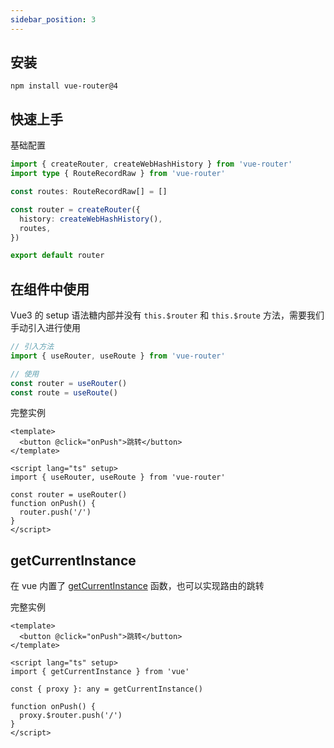 ```yaml
---
sidebar_position: 3
---
```


## 安装

```shell
npm install vue-router@4
```

## 快速上手

基础配置

```ts
import { createRouter, createWebHashHistory } from 'vue-router'
import type { RouteRecordRaw } from 'vue-router'

const routes: RouteRecordRaw[] = []

const router = createRouter({
  history: createWebHashHistory(),
  routes,
})

export default router
```

## 在组件中使用

Vue3 的 setup 语法糖内部并没有 `this.$router` 和 `this.$route` 方法，需要我们手动引入进行使用

```js
// 引入方法
import { useRouter, useRoute } from 'vue-router'

// 使用
const router = useRouter()
const route = useRoute()
```

完整实例

```vue
<template>
  <button @click="onPush">跳转</button>
</template>

<script lang="ts" setup>
import { useRouter, useRoute } from 'vue-router'

const router = useRouter()
function onPush() {
  router.push('/')
}
</script>
```

## getCurrentInstance

在 vue 内置了 [getCurrentInstance](https://v3.cn.vuejs.org/api/composition-api.html#getcurrentinstance) 函数，也可以实现路由的跳转

完整实例

```vue
<template>
  <button @click="onPush">跳转</button>
</template>

<script lang="ts" setup>
import { getCurrentInstance } from 'vue'

const { proxy }: any = getCurrentInstance()

function onPush() {
  proxy.$router.push('/')
}
</script>
```
